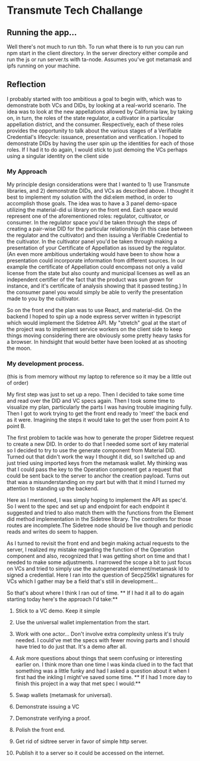 # Transmute Tech Challange

## Running the app...

Well there's not much to run tbh. To run what there is to run you can run npm start in the client directory. In the server directory either compile and run the js or run server.ts with ta-node. Assumes you've got metamask and ipfs running on your machine.

## Reflection 

I probably started with too ambitious a goal to begin with, which was to demonstrate both VCs and DIDs, by looking at a real-world scenario. The idea was to look at the new appellations allowed by California law, by taking on, in turn, the roles of the state regulator, a cultivator in a particular appellation district, and the consumer. Respectively, each of these roles provides the opportunity to talk about the various stages of a Verifiable Credential's lifecycle: issuance, presentation and verification. I hoped to demonstrate DIDs by having the user spin up the identities for each of those roles. If I had it to do again, I would stick to just demoing the VCs perhaps using a singular identity on the client side

### My Approach

My principle design considerations were that I wanted to 1) use Transmute libraries, and 2) demonstrate DIDs, and VCs as described above. I thought it best to implement my solution with the did:elem method, in order to accomplish those goals. The idea was to have a 3 panel demo-space utilizing the material-did ui library on the front end.  Each space would represent one of the aforementioned roles: regulator, cultivator, or consumer. In the regulator space you'd be taken through the steps of creating a pair-wise DID for the particular relationship (in this case between the regulator and the cultivator) and then issuing a Verifiable Credential to the cultivator. In the cultivator panel you'd be taken through making a presentation of your Certificate of Appellation as issued by the regulator. (An even more ambitious undertaking would have been to show how  a presentation  could incorporate information from different sources. In our example the certificate of Appellation could encompass not only a valid license from the state but also county and municipal licenses as well as an independent certifier of the fact that the product was sun grown for instance, and it's certificate of analysis showing that it passed testing.) In the consumer panel you would simply be able to verify the presentation made to you by the cultivator.

So on the front end the plan was to use React, and material-did. On the backend I hoped to spin up a node express server written in typescript which would implement the Sidetree API. My "stretch" goal at the start of the project was to implement service workers on the client side to keep things moving considering there are obviously some pretty heavy tasks for a browser. In hindsight that would better have been looked at as shooting the moon.

### My development process.

(this is from memory without my laptop to reference so it may be a little out of order)

My first step was just to set up a repo. Then I decided to take some time and read over the DID and VC specs again. Then I took some time to visualize my plan, particularly the parts I was having trouble imagining fully. Then I got to work trying to get the front end ready to 'meet' the back end as it were. Imagining the steps it would take to get the user from point A to point B.

The first problem to tackle was how to generate the proper Sidetree request to create a new DID. In order to do that I needed some sort of key material so I decided to try to use the generate component from Material DID.  Turned out that didn't work the way I thought it did, so I switched up and just tried using imported keys from the metamask wallet. My thinking was that I could pass the key to the Operation component get a request that could be sent back to the server to anchor the creation payload. Turns out that was a misunderstanding on my part but with that it mind I turned my attention to standing up the backend.

Here as I mentioned, I was simply hoping to implement the API as spec'd.  So I went to the spec and set up and endpoint for each endpoint it suggested and tried to also match them with the functions from the Element did method implementation in the Sidetree library.  The controllers for those routes are incomplete.The Sidetree node should be live though and periodic reads and writes do seem to happen. 

As I turned to revisit the front end and begin making actual requests to the server, I realized my mistake regarding the function of the Operation component and also, recognized that I was getting short on time and that I needed to make some adjustments. I narrowed the scope a bit to just focus on VCs and tried to simply use the autogenerated element/metamask Id to signed a credential. Here I ran into the question of Secp256k1 signatures for VCs which I gather may be a field that's still in development...

So that's about where I think I ran out of time.
**
If I had it all to do again starting today here's the approach I'd take:**

1. Stick to a VC demo. Keep it simple
2. Use the universal wallet implementation from the start.
3. Work with one actor... Don't involve extra complexity unless it's truly needed. I could've met the specs with fewer moving parts and I should have tried to do just that. It's a demo after all.
4. Ask more questions about things that seem confusing or interesting earlier on. I think more than one time I was kinda clued in to the fact that something was a little funky and had I asked a question about it when I first had the inkling I might've saved some time.
**
If I had 1 more day to finish this project in a way that met spec I would:**

1. Swap wallets (metamask for universal).
2. Demonstrate issuing a VC
3. Demonstrate verifying a proof.
4. Polish the front end.
5. Get rid of sidtree server in favor of simple http server.
6. Publish it to a server so it could be accessed on the internet.
